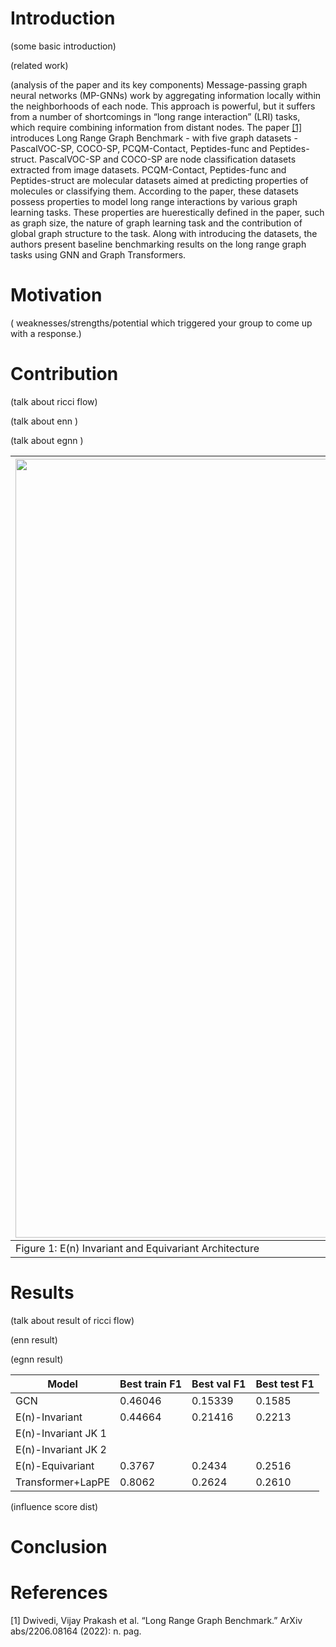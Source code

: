 # Introduction
(some basic introduction)

(related work)

(analysis of the paper and its key components)
Message-passing graph neural networks (MP-GNNs) work by aggregating information locally within the neighborhoods of each node. This approach is powerful, but it suffers from a number of shortcomings in “long range interaction” (LRI) tasks, which require combining information from distant nodes. The paper [[1]](#1) introduces Long Range Graph Benchmark - with five graph datasets -  PascalVOC-SP, COCO-SP, PCQM-Contact, Peptides-func and Peptides-struct. PascalVOC-SP and COCO-SP are node classification datasets extracted from image datasets.  PCQM-Contact, Peptides-func and Peptides-struct are molecular datasets aimed at predicting properties of molecules or classifying them.   According to the paper, these datasets possess properties to model long range interactions by various graph learning tasks. These properties are huerestically defined in the paper, such as graph size, the nature of graph learning task and the contribution of global graph structure to the task. Along with introducing the datasets, the authors present baseline benchmarking results on the long range graph tasks using GNN and Graph Transformers. 

# Motivation
( weaknesses/strengths/potential which triggered your group to come up with a response.)


# Contribution

(talk about ricci flow)

(talk about enn )

(talk about egnn )

| <img width="1246" alt="image" src="https://github.com/madhurapawaruva/uva-dl2-team11-forpeer/assets/117770386/9b0c9463-008f-47b7-817a-9a63c796e8a7">    | <img width="739" alt="image" src="https://github.com/madhurapawaruva/uva-dl2-team11-forpeer/assets/117770386/ed650fa6-ec70-4c9f-9594-87bcddc3cff2">	| 
| -------- | -------- | 
| Figure 1: E(n) Invariant and Equivariant Architecture    | Figure 2: Rewiring Inference Architecture   | 
  
# Results

(talk about result of ricci flow)

(enn result)

(egnn result)

| Model                 | Best train F1 | Best val F1 | Best test F1 |
| --------------------- | ------------- | ----------- | ------------ |
| GCN                   |     0.46046		|    0.15339|   0.1585   |
| E(n)-Invariant |        0.44664	|  0.21416 | 			0.2213 |
| E(n)-Invariant  JK 1 |               |             |              |
| E(n)-Invariant JK 2  |               |             |              |
| E(n)-Equivariant  |         0.3767	     |    0.2434         |    	0.2516           |
| Transformer+LapPE     |     0.8062           |   0.2624           |   0.2610           |

(influence score dist)
# Conclusion

# References
<a id="1">[1]</a> 
Dwivedi, Vijay Prakash et al. “Long Range Graph Benchmark.” ArXiv abs/2206.08164 (2022): n. pag.

